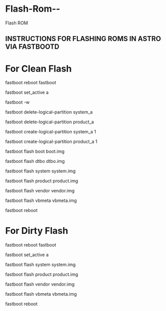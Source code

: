 # Flash-Rom--
Flash ROM 
## INSTRUCTIONS FOR FLASHING ROMS IN ASTRO VIA FASTBOOTD

# For Clean Flash

fastboot reboot fastboot

fastboot set_active a

fastboot -w

fastboot delete-logical-partition system_a

fastboot delete-logical-partition product_a

fastboot create-logical-partition system_a 1

fastboot create-logical-partition product_a 1

fastboot flash boot boot.img

fastboot flash dtbo dtbo.img

fastboot flash system system.img

fastboot flash product product.img

fastboot flash vendor vendor.img

fastboot flash vbmeta vbmeta.img

fastboot reboot

# For Dirty Flash

fastboot reboot fastboot

fastboot set_active a

fastboot flash system system.img

fastboot flash product product.img

fastboot flash vendor vendor.img

fastboot flash vbmeta vbmeta.img

fastboot reboot
